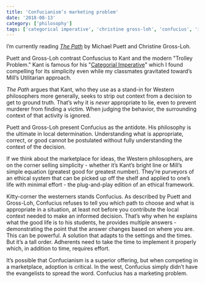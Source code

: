 ```yaml
---
title: 'Confucianism’s marketing problem'
date: '2018-08-13'
category: ['philosophy']
tags: ['categorical imperative', 'christine gross-loh', 'confucius', 'immanuel kant', 'marketplace of ideas', 'michael puett']
---
```


I’m currently reading *[The Path](https://smile.amazon.com/Path-Chinese-Philosophers-Teach-About/dp/1476777845?sa-no-redirect=1)* by Michael Puett and Christine Gross-Loh.

Puett and Gross-Loh contrast Confuscius to Kant and the modern "Trolley Problem." Kant is famous for his "[Categorial Imperative](https://en.wikipedia.org/wiki/Categorical_imperative)" which I found compelling for its simplicity even while my classmates gravitated toward’s Mill’s Utilitarian approach.

*The Path* argues that Kant, who they use as a stand-in for Western philosophers more generally, seeks to strip out context from a decision to get to ground truth. That’s why it is *never* appropriate to lie, even to prevent murderer from finding a victim. When judging the behavior, the surrounding context of that activity is ignored.

Puett and Gross-Loh present Confucius as the antidote. His philosophy is the ultimate in local determination. Understanding what is appropriate, correct, or good cannot be postulated without fully understanding the context of the decision.

If we think about the marketplace for ideas, the Western philosophers, are on the corner selling simplicity - whether it’s Kant’s bright line or Mill’s simple equation (greatest good for greatest number). They’re purveyors of an ethical system that can be picked up off the shelf and applied to one’s life with minimal effort - the plug-and-play edition of an ethical framework.

Kitty-corner the westerners stands Confucius. As described by Puett and Gross-Loh, Confucius refuses to tell you which path to choose and what is appropriate in a situation, at least not before you contribute the local context needed to make an informed decision. That’s why when he explains what the good life is to his students, he provides multiple answers - demonstrating the point that the answer changes based on where you are. This can be powerful. A solution that adapts to the settings and the times. But it’s a tall order. Adherents need to take the time to implement it properly which, in addition to time, requires effort.

It’s possible that Confucianism is a superior offering, but when competing in a marketplace, adoption is critical. In the west, Confucius simply didn’t have the evangelists to spread the word. Confucius has a marketing problem.